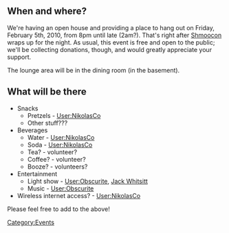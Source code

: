 ## When and where?

We're having an open house and providing a place to hang out on Friday,
February 5th, 2010, from 8pm until late (2am?). That's right after
[Shmoocon](http://shmoocon.org/) wraps up for the night. As usual, this
event is free and open to the public; we'll be collecting donations,
though, and would greatly appreciate your support.

The lounge area will be in the dining room (in the basement).

## What will be there

-   Snacks
    -   Pretzels - [User:NikolasCo](User:NikolasCo)
    -   Other stuff???
-   Beverages
    -   Water - [User:NikolasCo](User:NikolasCo)
    -   Soda - [User:NikolasCo](User:NikolasCo)
    -   Tea? - volunteer?
    -   Coffee? - volunteer?
    -   Booze? - volunteers?
-   Entertainment
    -   Light show - [User:Obscurite](User:Obscurite), [Jack
        Whitsitt](http://sintixerr.wordpress.com/)
    -   Music - [User:Obscurite](User:Obscurite)
-   Wireless internet access? -
    [User:NikolasCo](User:NikolasCo)

Please feel free to add to the above!

[Category:Events](Category:Events)
